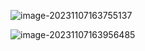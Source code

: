 ![image-20231107163755137](https://cdn.jsdelivr.net/gh/Meniscus0/FigureBed@main/img/202311071638378.png)



![image-20231107163956485](https://cdn.jsdelivr.net/gh/Meniscus0/FigureBed@main/img/202311071639623.png)